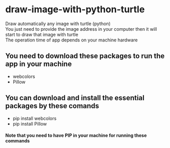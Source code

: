 # draw-image-with-python-turtle
Draw automatically any image with turtle (python) <br>
You just need to provide the image address in your computer then it will start to draw that image with turtle<br>
The operation time of app depends on your machine hardware

## You need to download these packages to run the app in your machine
<ul>
  <li>webcolors</li>
  <li>Pillow</li>
</ul>

## You can download and install the essential packages by these comands
<ul>
  <li>pip install webcolors</li>
  <li>pip install Pillow</li>
</ul>

#### Note that you need to have PIP in your machine for running these commands
